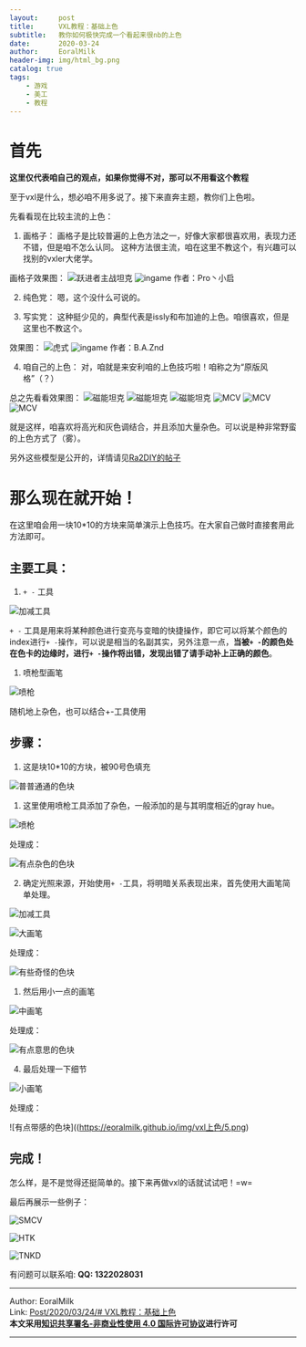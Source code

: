 ```yaml
---
layout:     post                    
title:      VXL教程：基础上色           
subtitle:   教你如何极快完成一个看起来很nb的上色
date:       2020-03-24           
author:     EoralMilk             
header-img: img/html_bg.png    
catalog: true                   
tags:        
    - 游戏
    - 美工
    - 教程
---
```


# 首先

**这里仅代表咱自己的观点，如果你觉得不对，那可以不用看这个教程**

至于vxl是什么，想必咱不用多说了。接下来直奔主题，教你们上色啦。

先看看现在比较主流的上色：

1. 画格子：
画格子是比较普遍的上色方法之一，好像大家都很喜欢用，表现力还不错，但是咱不怎么认同。
这种方法很主流，咱在这里不教这个，有兴趣可以找别的vxler大佬学。

画格子效果图：
![跃进者主战坦克](https://eoralmilk.github.io/img/vxl上色/x1.png)
![ingame](https://eoralmilk.github.io/img/vxl上色/xi1.png)
作者：Pro丶小启


2. 纯色党：
嗯，这个没什么可说的。

3. 写实党：
这种挺少见的，典型代表是issly和布加迪的上色。咱很喜欢，但是这里也不教这个。

效果图：
![虎式](https://eoralmilk.github.io/img/vxl上色/x2.png)
![ingame](https://eoralmilk.github.io/img/vxl上色/xi2.png)
作者：B.A.Znd

4. 咱自己的上色：
对，咱就是来安利咱的上色技巧啦！咱称之为“原版风格”（？）

总之先看看效果图：
![磁能坦克](https://eoralmilk.github.io/img/vxl上色/x3.png)
![磁能坦克](https://eoralmilk.github.io/img/vxl上色/xv3.png)
![磁能坦克](https://eoralmilk.github.io/img/vxl上色/xi3.png)
![MCV](https://eoralmilk.github.io/img/vxl上色/x4.png)
![MCV](https://eoralmilk.github.io/img/vxl上色/xv4.png)
![MCV](https://eoralmilk.github.io/img/vxl上色/xi4.jpg)

就是这样，咱喜欢将高光和灰色调结合，并且添加大量杂色。可以说是种非常野蛮的上色方式了（雾）。

另外这些模型是公开的，详情请见[Ra2DIY的帖子](http://bbs.ra2diy.com/forum.php?mod=viewthread&tid=16724&extra=)

# 那么现在就开始！

在这里咱会用一块10*10的方块来简单演示上色技巧。在大家自己做时直接套用此方法即可。

## 主要工具：

1. `+ -` 工具

![加减工具](https://eoralmilk.github.io/img/vxl上色/加减工具.png)

`+ -` 工具是用来将某种颜色进行变亮与变暗的快捷操作，即它可以将某个颜色的index进行`+ -`操作，可以说是相当的名副其实，另外注意一点，**当被`+ -`的颜色处在色卡的边缘时，进行`+ -`操作将出错，发现出错了请手动补上正确的颜色**。
  
1. 喷枪型画笔 

![喷枪](https://eoralmilk.github.io/img/vxl上色/喷枪.png)

随机地上杂色，也可以结合+-工具使用

## 步骤：

1. 这是块10*10的方块，被90号色填充

![普普通通的色块](https://eoralmilk.github.io/img/vxl上色/1.png)

1. 这里使用喷枪工具添加了杂色，一般添加的是与其明度相近的gray hue。

![喷枪](https://eoralmilk.github.io/img/vxl上色/喷枪.png)

处理成：

![有点杂色的色块](https://eoralmilk.github.io/img/vxl上色/2.png)

2. 确定光照来源，开始使用`+ -`工具，将明暗关系表现出来，首先使用大画笔简单处理。

![加减工具](https://eoralmilk.github.io/img/vxl上色/加减工具.png)

![大画笔](https://eoralmilk.github.io/img/vxl上色/大画笔.png)

处理成：

![有些奇怪的色块](https://eoralmilk.github.io/img/vxl上色/3.png)

1. 然后用小一点的画笔

![中画笔](https://eoralmilk.github.io/img/vxl上色/中画笔.png)

处理成：

![有点意思的色块](https://eoralmilk.github.io/img/vxl上色/4.png)

4. 最后处理一下细节

![小画笔](https://eoralmilk.github.io/img/vxl上色/小画笔.png)

处理成：

![有点带感的色块]((https://eoralmilk.github.io/img/vxl上色/5.png)

## 完成！

怎么样，是不是觉得还挺简单的。接下来再做vxl的话就试试吧！=w=

最后再展示一些例子：

![SMCV](https://eoralmilk.github.io/img/vxl上色/zx1.png)

![HTK](https://eoralmilk.github.io/img/vxl上色/zx2.png)

![TNKD](https://eoralmilk.github.io/img/vxl上色/zx3.png)

有问题可以联系咱: **QQ: 1322028031**

---  

Author: EoralMilk  
Link: [Post/2020/03/24/# VXL教程：基础上色](https://eoralmilk.github.io/2020/03/24/VXL%E4%B8%8A%E8%89%B2%E5%9F%BA%E7%A1%80/)   
**本文采用[知识共享署名-非商业性使用 4.0 国际许可协议](https://creativecommons.org/licenses/by-nc-sa/4.0/)进行许可**  

---